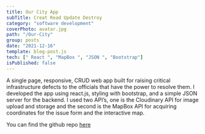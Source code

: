 ```yaml
---
title: Our City App
subTitle: Creat Read Update Destroy
category: "software development"
coverPhoto: avatar.jpg
path: "/Our-City"
group: posts
date: "2021-12-16"
template: blog-post.js
tech: [" React ", "MapBox ", "JSON ", "Bootstrap"]
isPublished: false
---
```


A single page, responsive, CRUD web app built for raising critical infrastructure defects to the officials that have the power to resolve them. I developed the app using react.js, styling with bootstrap, and a simple JSON server for the backend. I used two API’s, one is the Cloudinary API for image upload and storage and the second is the MapBox API for acquiring coordinates for the issue form and the interactive map.

You can find the github repo [here](https://github.com/MrNoIce/Front-End-Capstone)